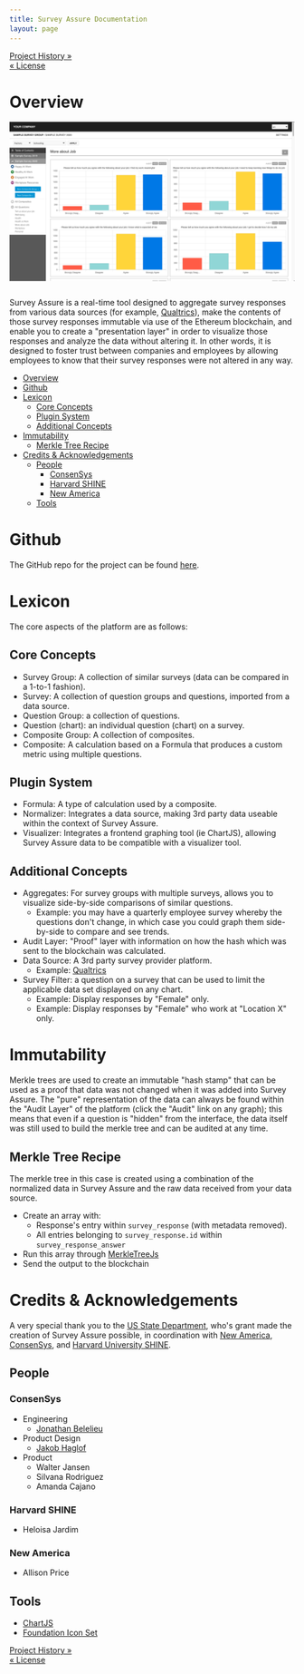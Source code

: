 ```yaml
---
title: Survey Assure Documentation
layout: page
---
```


<div class="navFlow">
  <div class="next"><a href="002-project_history.html">Project History &raquo;</a></div>
  <div class="previous"><a href="999-license.html">&laquo; License</a></div>
</div>

# Overview 

<img src="assets/images/survey_assure_01.png" style="margin-bottom:12px;max-width:100%;height:auto;" />

Survey Assure is a real-time tool designed to aggregate survey responses from various data sources (for example, [Qualtrics](https://www.qualtrics.com/)), make the contents of those survey responses immutable via use of the Ethereum blockchain, and enable you to create a "presentation layer" in order to visualize those responses and analyze the data without altering it. In other words, it is designed to foster trust between companies and employees by allowing employees to know that their survey responses were not altered in any way.

- [Overview](#overview)
- [Github](#github)
- [Lexicon](#lexicon)
  - [Core Concepts](#core-concepts)
  - [Plugin System](#plugin-system)
  - [Additional Concepts](#additional-concepts)
- [Immutability](#immutability)
  - [Merkle Tree Recipe](#merkle-tree-recipe)
- [Credits & Acknowledgements](#credits--acknowledgements)
  - [People](#people)
    - [ConsenSys](#consensys)
    - [Harvard SHINE](#harvard-shine)
    - [New America](#new-america)
  - [Tools](#tools)

# Github

The GitHub repo for the project can be found <a href="https://github.com/newamericafoundation/digi_survey_assure" target="_blank">here</a>.

# Lexicon

The core aspects of the platform are as follows:

## Core Concepts 

- Survey Group: A collection of similar surveys (data can be compared in a 1-to-1 fashion).
- Survey: A collection of question groups and questions, imported from a data source.
- Question Group: a collection of questions.
- Question (chart): an individual question (chart) on a survey.
- Composite Group: A collection of composites.
- Composite: A calculation based on a Formula that produces a custom metric using multiple questions.

## Plugin System

- Formula: A type of calculation used by a composite.
- Normalizer: Integrates a data source, making 3rd party data useable within the context of Survey Assure.
- Visualizer: Integrates a frontend graphing tool (ie ChartJS), allowing Survey Assure data to be compatible with a visualizer tool.

## Additional Concepts

- Aggregates: For survey groups with multiple surveys, allows you to visualize side-by-side comparisons of similar questions.
  - Example: you may have a quarterly employee survey whereby the questions don't change, in which case you could graph them side-by-side to compare and see trends.
- Audit Layer: "Proof" layer with information on how the hash which was sent to the blockchain was calculated.
- Data Source: A 3rd party survey provider platform.
  - Example: [Qualtrics](https://www.qualtrics.com/)
- Survey Filter: a question on a survey that can be used to limit the applicable data set displayed on any chart.
  - Example: Display responses by "Female" only.
  - Example: Display responses by "Female" who work at "Location X" only.

# Immutability

Merkle trees are used to create an immutable "hash stamp" that can be used as a proof that data was not changed when it was added into Survey Assure. The "pure" representation of the data can always be found within the "Audit Layer" of the platform (click the "Audit" link on any graph); this means that even if a question is "hidden" from the interface, the data itself was still used to build the merkle tree and can be audited at any time.

## Merkle Tree Recipe

The merkle tree in this case is created using a combination of the normalized data in Survey Assure and the raw data received from your data source.

- Create an array with:
  - Response's entry within `survey_response` (with metadata removed).
  - All entries belonging to `survey_response.id` within `survey_response_answer`
- Run this array through [MerkleTreeJs](https://www.npmjs.com/package/merkletreejs)
- Send the output to the blockchain


# Credits & Acknowledgements

A very special thank you to the [US State Department](https://www.state.gov/), who's grant made the creation of Survey Assure possible, in coordination with [New America](https://www.newamerica.org/), [ConsenSys](https://consensys.net/), and [Harvard University SHINE](https://sites.sph.harvard.edu/shine/).

## People

### ConsenSys
- Engineering
  - <a href="https://github.com/jbelelieu" target="_blank">Jonathan Belelieu</a>
- Product Design
  - <a href="http://jakobhaglof.com/" target="_blank">Jakob Haglof</a>
- Product
  - Walter Jansen
  - Silvana Rodriguez
  - Amanda Cajano

### Harvard SHINE
- Heloisa Jardim
  
### New America
- Allison Price

## Tools

- [ChartJS](https://www.chartjs.org/) 
- [Foundation Icon Set](https://zurb.com/playground/foundation-icon-fonts-3)

<div class="navFlow navBottom">
  <div class="next"><a href="002-project_history.html">Project History &raquo;</a></div>
  <div class="previous"><a href="999-license.html">&laquo; License</a></div>
</div>